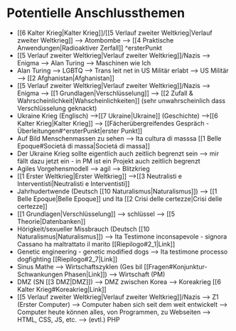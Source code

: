 # Potentielle Anschlussthemen
- [[6 Kalter Krieg|Kalter Krieg]]/[[5 Verlauf zweiter Weltkrieg|Verlauf zweiter Weltkrieg]] --> Atombombe --> [[4 Praktische Anwendungen|Radioaktiver Zerfall]] ^ersterPunkt
- [[5 Verlauf zweiter Weltkrieg|Verlauf zweiter Weltkrieg]]/Nazis --> Enigma --> Alan Turing --> Maschinen wie Ich
- Alan Turing --> LGBTQ --> Trans leit net in US Militär erlabt --> US Militär --> [[2 Afghanistan|Afghanistan]]
- [[5 Verlauf zweiter Weltkrieg|Verlauf zweiter Weltkrieg]]/Nazis --> Enigma --> [[1 Grundlagen|Verschlüsselung]] --> [[2 Zufall & Wahrscheinlichkeit|Wahscheinlichkeiten]] (sehr unwahrscheinlich dass Verschlüsselung geknackt)
- Ukraine Krieg (Englisch) -->[[7 Ukraine|Ukraine]] (Geschichte) -->[[6 Kalter Krieg|Kalter Krieg]] --> [[Fächerübergreifendes Gespräch - Überleitungen#^ersterPunkt|erster Punkt]]
- Auf Bild Menschenmassen zu sehen --> Ita cultura di masssa [[1 Belle Epoque#Societá di massa|Societá di massa]]
- Der Ukraine Krieg sollte eigentlich auch zeitlich begrenzt sein --> mir fällt dazu jetzt ein - in PM ist ein Projekt auch zeitlich begrenzt
- Agiles Vorgehensmodell --> agil --> Blitzkrieg
- [[1 Erster Weltkrieg|Erster Weltkrieg]] -->[[3 Neutralisti e Interventisti|Neutralisti e Interventisti]]
- Jahrhudertwende (Deutsch [[10 Naturalismus|Naturalismus]]) --> [[1 Belle Epoque|Belle Epoque]] und Ita [[2 Crisi delle certezze|Crisi delle certezze]]
- [[1 Grundlagen|Verschlüsselung]] --> schlüssel --> [[5 Theorie|Datenbanken]]
- Hörigkeit/sexueller Missbrauch (Deutsch [[10 Naturalismus|Naturalismus]]) --> Ita Testimone inconsapevole - signora Cassano ha maltrattato il marito [[Riepilogo#2_1|Link]]
- Genetic engineering - genetic modified dogs --> Ita testimone processo dogfighting [[Riepilogo#2_7|Link]]
- Sinus Mathe --> Wirtschaftszyklen (Ges bil [[Fragen#Konjunktur-Schwankungen Phasen‌|Link]]) --> Wirtschaft (PM)
- DMZ (SN [[3 DMZ|DMZ]]) --> DMZ zwischen Korea --> Koreakrieg [[6 Kalter Krieg#Koreakrieg|Link]]
- [[5 Verlauf zweiter Weltkrieg|Verlauf zweiter Weltkrieg]]/Nazis --> Z1 (Erster Computer) --> Computer haben sich seit dem weit entwickelt --> Computer heute können alles, von Programmen, zu Webseiten --> HTML, CSS, JS, etc. --> (evtl.) PHP
